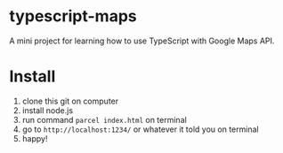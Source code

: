 # typescript-maps
A mini project for learning how to use TypeScript with Google Maps API.

# Install

1. clone this git on computer
2. install node.js
3. run command `parcel index.html` on terminal
4. go to `http://localhost:1234/` or whatever it told you on terminal
5. happy!
